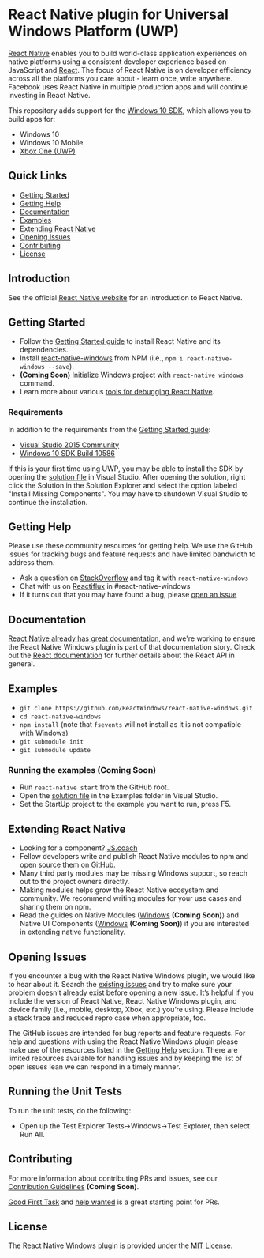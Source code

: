 # React Native plugin for Universal Windows Platform (UWP)

[React Native](http://facebook.github.io/react-native) enables you to build world-class application experiences on native platforms using a consistent developer experience based on JavaScript and [React](http://facebook.github.io/react). The focus of React Native is on developer efficiency across all the platforms you care about - learn once, write anywhere. Facebook uses React Native in multiple production apps and will continue investing in React Native.

This repository adds support for the [Windows 10 SDK](https://developer.microsoft.com/en-us/windows/downloads), which allows you to build apps for:
* Windows 10
* Windows 10 Mobile
* [Xbox One (UWP)](https://msdn.microsoft.com/en-us/windows/uwp/xbox-apps/index)

## Quick Links

- [Getting Started](#getting-started)
- [Getting Help](#getting-help)
- [Documentation](#documentation)
- [Examples](#examples)
- [Extending React Native](#extending-react-native)
- [Opening Issues](#opening-issues)
- [Contributing](#contributing)
- [License](#license)

## Introduction

See the official [React Native website](https://facebook.github.io/react-native/) for an introduction to React Native.

## Getting Started

- Follow the [Getting Started guide](http://facebook.github.io/react-native/docs/getting-started.html) to install React Native and its dependencies.
- Install [react-native-windows](https://www.npmjs.com/package/react-native-windows) from NPM (i.e., `npm i react-native-windows --save`).
- **(Coming Soon)** Initialize Windows project with `react-native windows` command.
- Learn more about various [tools for debugging React Native](http://facebook.github.io/react-native/docs/debugging.html).

### Requirements

In addition to the requirements from the [Getting Started guide](http://facebook.github.io/react-native/docs/getting-started.html):
- [Visual Studio 2015 Community](https://msdn.microsoft.com/en-us/library/dd831853.aspx)
- [Windows 10 SDK Build 10586](https://developer.microsoft.com/en-US/windows/downloads/windows-10-sdk)

If this is your first time using UWP, you may be able to install the SDK by opening the [solution file](ReactWindows/ReactNative.sln) in Visual Studio. After opening the solution, right click the Solution in the Solution Explorer and select the option labeled "Install Missing Components". You may have to shutdown Visual Studio to continue the installation.

## Getting Help

Please use these community resources for getting help. We use the GitHub issues for tracking bugs and feature requests and have limited bandwidth to address them.

- Ask a question on [StackOverflow](http://stackoverflow.com/) and tag it with `react-native-windows`
- Chat with us on [Reactiflux](https://discord.gg/0ZcbPKXt5bWJVmUY) in #react-native-windows
- If it turns out that you may have found a bug, please [open an issue](#opening-issues)

## Documentation

[React Native already has great documentation](http://facebook.github.io/react-native/docs), and we're working to ensure the React Native Windows plugin is part of that documentation story. Check out the [React documentation](http://facebook.github.io/react/) for further details about the React API in general.

## Examples

- `git clone https://github.com/ReactWindows/react-native-windows.git`
- `cd react-native-windows`
- `npm install` (note that `fsevents` will not install as it is not compatible with Windows)
- `git submodule init`
- `git submodule update`


### Running the examples **(Coming Soon)**

- Run `react-native start` from the GitHub root. 
- Open the [solution file](Examples/Examples.sln) in the Examples folder in Visual Studio.
- Set the StartUp project to the example you want to run, press F5.

## Extending React Native

- Looking for a component? [JS.coach](https://js.coach/react-native)
- Fellow developers write and publish React Native modules to npm and open source them on GitHub.
- Many third party modules may be missing Windows support, so reach out to the project owners directly.
- Making modules helps grow the React Native ecosystem and community. We recommend writing modules for your use cases and sharing them on npm.
- Read the guides on Native Modules ([Windows](http://github.com/ReactWindows/react-native-windows) **(Coming Soon)**) and Native UI Components ([Windows](http://github.com/ReactWindows/react-native-windows) **(Coming Soon)**) if you are interested in extending native functionality.

## Opening Issues

If you encounter a bug with the React Native Windows plugin, we would like to hear about it. Search the [existing issues](https://github.com/ReactWindows/react-native-windows/issues) and try to make sure your problem doesn’t already exist before opening a new issue. It’s helpful if you include the version of React Native, React Native Windows plugin, and device family (i.e., mobile, desktop, Xbox, etc.) you’re using. Please include a stack trace and reduced repro case when appropriate, too.

The GitHub issues are intended for bug reports and feature requests. For help and questions with using the React Native Windows plugin please make use of the resources listed in the [Getting Help](#getting-help) section. There are limited resources available for handling issues and by keeping the list of open issues lean we can respond in a timely manner.

## Running the Unit Tests

To run the unit tests, do the following:

- Open up the Test Explorer Tests->Windows->Test Explorer, then select Run All. 

## Contributing

For more information about contributing PRs and issues, see our [Contribution Guidelines](https://github.com/facebook/react-native/blob/master/CONTRIBUTING.md) **(Coming Soon)**.

[Good First Task](https://github.com/ReactWindows/react-native-windows/labels/Good%20First%20Task) and [help wanted](https://github.com/ReactWindows/react-native-windows/labels/help%20wanted) is a great starting point for PRs.

## License

The React Native Windows plugin is provided under the [MIT License](LICENSE).
